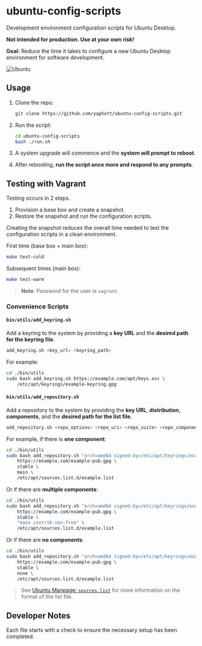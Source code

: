 # ubuntu-config-scripts

Development environment configuration scripts for Ubuntu Desktop.

**Not intended for production. Use at your own risk!**

**Goal:** Reduce the time it takes to configure a new Ubuntu Desktop environment for software development.

![Ubuntu](https://img.shields.io/badge/Ubuntu-E95420?style=for-the-badge&logo=ubuntu&logoColor=white)

## Usage

1. Clone the repo:

    ```bash
    git clone https://github.com/yaphott/ubuntu-config-scripts.git
    ```

2. Run the script:

    ```bash
    cd ubuntu-config-scripts
    bash ./run.sh
    ```

3. A system upgrade will commence and the **system will prompt to reboot**.
4. After rebooting, **run the script once more and respond to any prompts**.

## Testing with Vagrant

Testing occurs in 2 steps.

1. Provision a base box and create a snapshot.
2. Restore the snapshot and run the configuration scripts.

Creating the snapshot reduces the overall time needed to test the configuration scripts in a clean environment.

First time (base box + main box):

```bash
make test-cold
```

Subsequent times (main box):

```bash
make test-warm
```

> **Note**: Password for the user is `vagrant`.

### Convenience Scripts

#### `bin/utils/add_keyring.sh`

Add a keyring to the system by providing a **key URL** and the **desired path for the keyring file**.

```bash
add_keyring.sh <key_url> <keyring_path>
```

For example:

```bash
cd ./bin/utils
sudo bash add_keyring.sh https://example.com/apt/keys.asc \
    /etc/apt/keyrings/example-keyring.gpg
```

#### `bin/utils/add_repository.sh`

Add a repository to the system by providing the **key URL**, **distribution**, **components**, and the **desired path for the list file**.

```bash
add_repository.sh <repo_options> <repo_uri> <repo_suite> <repo_components> <repo_file_path>
```

For example, if there is **one component**:

```bash
cd ./bin/utils
sudo bash add_repository.sh "arch=amd64 signed-by=/etc/apt/keyrings/example-keyring.gpg" \
    https://example.com/example-pub.gpg \
    stable \
    main \
    /etc/apt/sources.list.d/example.list
```

Or if there are **multiple components**:

```bash
cd ./bin/utils
sudo bash add_repository.sh "arch=amd64 signed-by=/etc/apt/keyrings/example-keyring.gpg" \
    https://example.com/example-pub.gpg \
    stable \
    "main contrib non-free" \
    /etc/apt/sources.list.d/example.list
```

Or if there are **no components**:

```bash
cd ./bin/utils
sudo bash add_repository.sh "arch=amd64 signed-by=/etc/apt/keyrings/example-keyring.gpg" \
    https://example.com/example-pub.gpg \
    stable \
    none \
    /etc/apt/sources.list.d/example.list
```

> See [Ubuntu Manpage: `sources.list`](https://manpages.ubuntu.com/manpages/xenial/man5/sources.list.5.html) for more information on the format of the list file.

## Developer Notes

Each file starts with a check to ensure the necessary setup has been completed.

